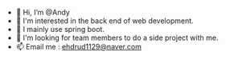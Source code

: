 - 👋 Hi, I’m @Andy
- 👀 I'm interested in the back end of web development.
- 🌱 I mainly use spring boot.
- 💞️ I'm looking for team members to do a side project with me.
- 📫 Email me : ehdrud1129@naver.com
